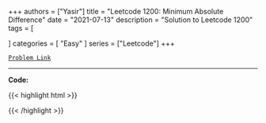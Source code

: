 
+++
authors = ["Yasir"]
title = "Leetcode 1200: Minimum Absolute Difference"
date = "2021-07-13"
description = "Solution to Leetcode 1200"
tags = [
    
]
categories = [
    "Easy"
]
series = ["Leetcode"]
+++



[`Problem Link`](https://leetcode.com/problems/minimum-absolute-difference/description/)

---

**Code:**

{{< highlight html >}}

{{< /highlight >}}

